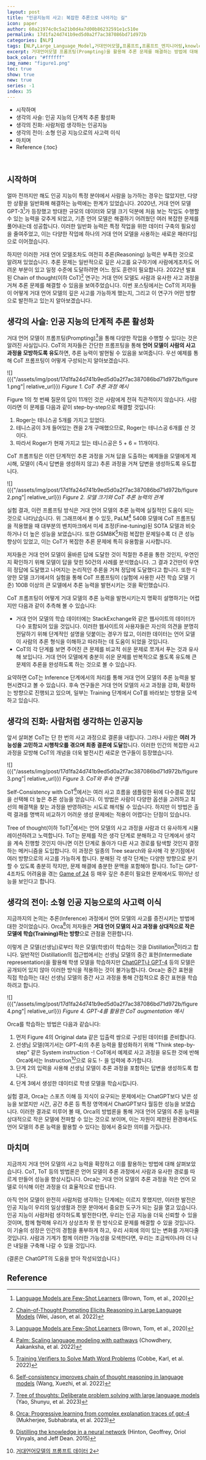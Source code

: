 ```yaml
---
layout: post
title: "인공지능의 사고: 복잡한 추론으로 나아가는 길"
icon: paper
author: 60a21974c0c5a21b0d4a7d00b86232591e1c510e
permalink: 17d1fa24d741b9ed5d0a2f7ac387086bd71d972b
categories: [NLP]
tags: [NLP,Large_Language_Model,거대언어모델,프롬프트,프롬프트_엔지니어링,knowledge_distillation]
excerpt: 거대언어모델 프롬프팅(Prompting)을 활용해 추론 문제를 해결하는 방법에 대해 알아봅니다.
back_color: "#ffffff"
img_name: "figure1.png"
toc: true
show: true
new: true
series: -1
index: 35
---
```


* 시작하며
* 생각의 사슬: 인공 지능의 단계적 추론 활성화 
* 생각의 진화: 사람처럼 생각하는 인공지능 
* 생각의 전이: 소형 인공 지능으로의 사고력 이식 
* 마치며 
* Reference
{:toc}

<br/>

## 시작하며

얼마 전까지만 해도 인공 지능이 특정 분야에서 사람을 능가하는 경우는 많았지만, 다양한 상황을 일반화해 해결하는 능력에는 한계가 있었습니다.
2020년, 거대 언어 모델 GPT-3[^1]가 등장했고 방대한 규모의 데이터와 모델 크기 덕분에 처음 보는 작업도 수행할 수 있는 능력을 갖추게 되었고, 기존 언어 모델은 해결하기 어려웠던 여러 복잡한 문제를 풀어내는데 성공합니다.
이러한 일반화 능력은 특정 작업을 위한 데이터 구축의 필요성을 줄여주었고, 이는 다양한 작업에 하나의 거대 언어 모델을 사용하는 새로운 패러다임으로 이어졌습니다.

하지만 이러한 거대 언어 모델조차도 여전히 추론(Reasoning) 능력은 부족한 것으로 알려져 있었습니다.
추론 문제는 일반적으로 깊은 사고를 요구하기에 사람에게조차도 어려운 부분이 있고 일정 수준에 도달하려면 어느 정도 훈련이 필요합니다.
2022년 발표된 Chain of thought(이하 CoT)[^2] 연구는 거대 언어 모델도 사람과 유사한 사고 과정을 거쳐 추론 문제를 해결할 수 있음을 보여주었습니다.
이번 포스팅에서는 CoT의 저자들이 어떻게 거대 언어 모델의 깊은 사고를 가능하게 했는지, 그리고 이 연구가 어떤 방향으로 발전하고 있는지 알아보겠습니다.


## 생각의 사슬: 인공 지능의 단계적 추론 활성화

거대 언어 모델이 프롬프팅(Prompting)[^1]을 통해 다양한 작업을 수행할 수 있다는 것은 알려진 사실입니다.
CoT의 저자들은 간단한 프롬프팅을 통해 **언어 모델이 사람의 사고 과정을 모방하도록 유도**하면, 추론 능력이 발현될 수 있음을 보여줍니다.
우선 예제를 통해 CoT 프롬프팅이 어떻게 구성되는지 알아보겠습니다.

![]({{"/assets/img/post/17d1fa24d741b9ed5d0a2f7ac387086bd71d972b/figure1.png"| relative_url}})
*Figure 1. CoT 추론 과정 예시*

Figure 1의 첫 번째 질문의 답이 11개인 것은 사람에게 전혀 직관적이지 않습니다.
사람이라면 이 문제를 다음과 같이 step-by-step으로 해결할 것입니다:
1. Roger는 테니스공 5개를 가지고 있었다.
2. 테니스공이 3개 들어있는 캔을 2개 구매했으므로, Roger는 테니스공 6개를 산 것이다.
3. 따라서 Roger가 현재 가지고 있는 테니스공은 5 + 6 = 11개이다.

CoT 프롬프팅은 이런 단계적인 추론 과정을 거쳐 답을 도출하는 예제들을 모델에게 제시해, 모델이 (즉시 답변을 생성하지 않고) 추론 과정을 거쳐 답변을 생성하도록 유도합니다.

![]({{"/assets/img/post/17d1fa24d741b9ed5d0a2f7ac387086bd71d972b/figure2.png"| relative_url}})
*Figure 2. 모델 크기와 CoT 추론 능력의 관계*

실험 결과, 이런 프롬프팅 방식은 거대 언어 모델의 추론 능력에 실질적인 도움이 되는 것으로 나타났습니다.
위 그래프에서 볼 수 있듯, PaLM[^3] 540B 모델에 CoT 프롬프팅을 적용했을 때 대부분의 벤치마크에서 미세 조정(Fine-tuning)된 SOTA 모델과 비슷하거나 더 높은 성능을 보였습니다.
또한 GSM8K[^4]처럼 복잡한 문제일수록 더 큰 성능 향상이 있었고, 이는 CoT가 복잡한 추론 문제에 특히 유용함을 시사합니다.

저자들은 거대 언어 모델이 올바른 답에 도달한 것이 적절한 추론을 통한 것인지, 우연인지 확인하기 위해 모델이 답을 맞힌 50건의 사례를 분석했습니다.
그 결과 2건만이 우연히 정답에 도달했고 나머지는 논리적인 추론을 거쳐 정답에 도달했다고 합니다.
또한 다양한 모델 크기에서의 실험을 통해 CoT 프롬프팅이 (실험에 사용한 사전 학습 모델 기준) 100B 이상의 큰 모델에서 추론 능력을 발현시키는 것을 확인했습니다.

CoT 프롬프팅이 어떻게 거대 모델의 추론 능력을 발현시키는지 명확히 설명하기는 어렵지만 다음과 같이 추측해 볼 수 있습니다:
- 거대 언어 모델의 학습 데이터에는 StackExchange와 같은 웹사이트의 데이터가 다수 포함되어 있을 것입니다.
  이러한 웹사이트의 사용자들은 자신의 의견을 분명히 전달하기 위해 단계적인 설명을 덧붙이는 경우가 많고, 이러한 데이터는 언어 모델이 사람의 추론 형식을 이해하고 따라하는 데 도움이 되었을 것입니다.
- CoT의 각 단계를 보면 주어진 큰 문제를 비교적 쉬운 문제로 쪼개서 푸는 것과 유사해 보입니다.
  거대 언어 모델에게 충분히 쉬운 문제를 반복적으로 풀도록 유도해 큰 문제의 추론을 완성하도록 하는 것으로 볼 수 있습니다.

요약하면 CoT는 Inference 단계에서의 처리를 통해 거대 언어 모델의 추론 능력을 발현시켰다고 볼 수 있습니다.
후속 연구들은 거대 언어 모델의 사고 과정을 강화, 확장하는 방향으로 진행되고 있으며, 일부는 Training 단계에서 CoT를 바라보는 방향을 모색하고 있습니다.


## 생각의 진화: 사람처럼 생각하는 인공지능

앞서 살펴본 CoT는 단 한 번의 사고 과정으로 결론을 내립니다.
그러나 사람은 **여러 가능성을 고민하고 시행착오를 겪으며 최종 결론에 도달**합니다.
이러한 인간의 복잡한 사고 과정을 모방해 CoT의 개념을 더욱 발전시킨 새로운 연구들이 등장했습니다.

![]({{"/assets/img/post/17d1fa24d741b9ed5d0a2f7ac387086bd71d972b/figure3.png"| relative_url}})
*Figure 3. CoT와 후속 연구들*

Self-Consistency with CoT[^5]에서는 여러 사고 흐름을 샘플링한 뒤에 다수결로 정답을 선택해 더 높은 추론 성능을 얻습니다.
이 방법은 사람이 다양한 옵션을 고려하고 최선의 해결책을 찾는 과정을 반영하려는 시도로 해석될 수 있습니다.
하지만 이 방법은 출력 결과를 명백히 비교하기 어려운 생성 문제에는 적용이 어렵다는 단점이 있습니다.

Tree of thought(이하 ToT)[^6]에서는 언어 모델의 사고 과정을 사람과 더 유사하게 시뮬레이션하려고 노력합니다.
ToT는 문제를 작은 생각 단계로 분해하고 각 단계에서 생각을 계속 진행할 것인지 아니면 이전 단계로 돌아가 다른 사고 경로를 탐색할 것인지 결정하는 메커니즘을 도입합니다.
이 과정은 일종의 Tree search와 유사해 각 분기점에서 여러 방향으로의 사고를 가능하게 합니다.
분해된 각 생각 단계는 다양한 방향으로 분기할 수 있도록 충분히 작지만, 문제 해결에 충분한 문맥을 포함해야 합니다.
ToT는 GPT-4조차도 어려움을 겪는 [Game of 24](https://en.wikipedia.org/wiki/24_(puzzle)) 등 매우 깊은 추론이 필요한 문제에서도 뛰어난 성능을 보인다고 합니다.


## 생각의 전이: 소형 인공 지능으로의 사고력 이식
지금까지의 논의는 추론(Inference) 과정에서 언어 모델의 사고를 증진시키는 방법에 대한 것이었습니다.
Orca[^7]의 저자들은 **거대 언어 모델의 사고 과정을 상대적으로 작은 모델에 학습(Training)하는 방향**으로 관점을 전환합니다.

이렇게 큰 모델(선생님)로부터 작은 모델(학생)이 학습하는 것을 Distillation[^8]이라고 합니다.
일반적인 Distillation의 접근법에서는 선생님 모델의 중간 표현(Intermediate representation)을 활용해 학생 모델을 학습하지만
[ChatGPT나 GPT-4](https://chat.openai.com) 등의 모델은 공개되어 있지 않아 이러한 방식을 적용하는 것이 불가능합니다.
Orca는 중간 표현을 직접 학습하는 대신 선생님 모델의 중간 사고 과정을 통해 간접적으로 중간 표현을 학습하려고 합니다.

![]({{"/assets/img/post/17d1fa24d741b9ed5d0a2f7ac387086bd71d972b/figure4.png"| relative_url}})
*Figure 4. GPT-4를 활용한 CoT augmentation 예시*

Orca를 학습하는 방법은 다음과 같습니다:
1. 먼저 Figure 4의 Original data 같은 입출력 쌍으로 구성된 데이터를 준비합니다.
2. 선생님 모델(여기서는 GPT-4)의 추론 능력을 활성화하기 위해 "Think step-by-step" 같은 System instruction -! CoT에서 예제로 사고 과정을 유도한 것에 반해 Orca에서는 Instruction[^9]으로 유도 !- 을 입력에 추가합니다.
3. 단계 2의 입력을 사용해 선생님 모델이 추론 과정을 포함하는 답변을 생성하도록 합니다.
4. 단계 3에서 생성한 데이터로 학생 모델을 학습시킵니다.

실험 결과, Orca는 스포츠 이해 등 지식이 요구되는 문제에서는 ChatGPT보다 낮은 성능을 보였지만 시간, 공간 추론 등 특정 영역에서 ChatGPT보다 월등한 성능을 보였습니다.
이러한 결과로 미루어 볼 때, Orca의 방법론을 통해 거대 언어 모델의 추론 능력을 상대적으로 작은 모델에 전파할 수 있는 것으로 보이며, 이는 자원이 제한된 환경에서도 언어 모델의 추론 능력을 활용할 수 있다는 점에서 중요한 의미를 가집니다.


## 마치며
지금까지 거대 언어 모델의 사고 능력을 확장하고 이를 활용하는 방법에 대해 살펴보았습니다.
CoT, ToT 등의 방법론은 언어 모델이 추론 과정에서 사람과 유사한 경로를 따르게 만들어 성능을 향상시킵니다.
Orca는 거대 언어 모델의 추론 과정을 작은 언어 모델로 이식해 이런 과정을 더 효율적으로 만듭니다.

아직 언어 모델이 완전히 사람처럼 생각하는 단계에는 이르지 못했지만, 이러한 발전은 인공 지능이 우리의 일상생활과 전문 분야에서 중요한 도구가 되는 길을 열고 있습니다.
인공 지능이 사람처럼 생각하도록 발전한다면, 우리는 인공 지능을 더욱 신뢰할 수 있을 것이며, 함께 협력해 우리가 상상조차 못 한 방식으로 문제를 해결할 수 있을 것입니다.
이 기술의 성장은 인간의 경험을 풍부하게 하고, 우리 사회에 의미 있는 변화를 가져다줄 것입니다.
사람과 기계가 함께 이러한 가능성을 모색한다면, 우리는 조금씩이나마 더 나은 내일을 구축해 나갈 수 있을 것입니다.

(결론은 ChatGPT의 도움을 받아 작성되었습니다.)

## Reference
[^1]: [Language Models are Few-Shot Learners](https://arxiv.org/abs/2005.14165) (Brown, Tom, et al., 2020)
[^2]: [Chain-of-Thought Prompting Elicits Reasoning in Large Language Models](https://arxiv.org/abs/2201.11903) (Wei, Jason, et al. 2022)
[^3]: [Palm: Scaling language modeling with pathways](https://arxiv.org/abs/2204.02311) (Chowdhery, Aakanksha, et al. 2022)
[^4]: [Training Verifiers to Solve Math Word Problems](https://arxiv.org/abs/2110.14168) (Cobbe, Karl, et al. 2022)
[^5]: [Self-consistency improves chain of thought reasoning in language models](https://arxiv.org/abs/2203.11171) (Wang, Xuezhi, et al. 2022)
[^6]: [Tree of thoughts: Deliberate problem solving with large language models](https://arxiv.org/abs/2305.10601) (Yao, Shunyu, et al. 2023)
[^7]: [Orca: Progressive learning from complex explanation traces of gpt-4](https://arxiv.org/abs/2306.02707) (Mukherjee, Subhabrata, et al. 2023)
[^8]: [Distilling the knowledge in a neural network](https://arxiv.org/abs/1503.02531) (Hinton, Geoffrey, Oriol Vinyals, and Jeff Dean. 2015)
[^9]: [거대언어모델의 프롬프트 데이터 2](https://ncsoft.github.io/ncresearch/f596e51b591092dda565cff8cb37ae91cda2e84c)
